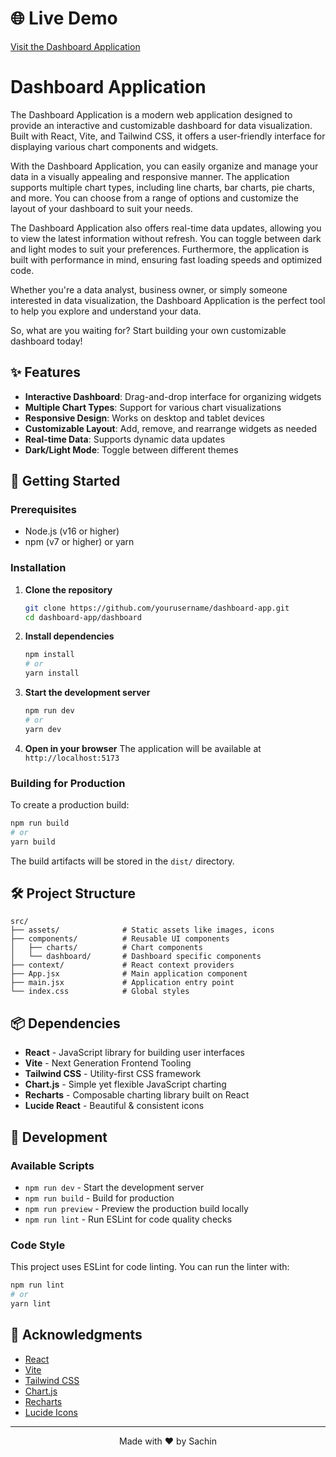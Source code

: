 # 🌐 Live Demo

[Visit the Dashboard Application](https://frontend-assignmet-dashboard.netlify.app/)

# Dashboard Application

The Dashboard Application is a modern web application designed to provide an interactive and customizable dashboard for data visualization. Built with React, Vite, and Tailwind CSS, it offers a user-friendly interface for displaying various chart components and widgets.

With the Dashboard Application, you can easily organize and manage your data in a visually appealing and responsive manner. The application supports multiple chart types, including line charts, bar charts, pie charts, and more. You can choose from a range of options and customize the layout of your dashboard to suit your needs.

The Dashboard Application also offers real-time data updates, allowing you to view the latest information without refresh. You can toggle between dark and light modes to suit your preferences. Furthermore, the application is built with performance in mind, ensuring fast loading speeds and optimized code.

Whether you're a data analyst, business owner, or simply someone interested in data visualization, the Dashboard Application is the perfect tool to help you explore and understand your data.

So, what are you waiting for? Start building your own customizable dashboard today!

## ✨ Features

* **Interactive Dashboard**: Drag-and-drop interface for organizing widgets
* **Multiple Chart Types**: Support for various chart visualizations
* **Responsive Design**: Works on desktop and tablet devices
* **Customizable Layout**: Add, remove, and rearrange widgets as needed
* **Real-time Data**: Supports dynamic data updates
* **Dark/Light Mode**: Toggle between different themes

## 🚀 Getting Started

### Prerequisites

* Node.js (v16 or higher)
* npm (v7 or higher) or yarn

### Installation

1. **Clone the repository**

   ```bash
   git clone https://github.com/yourusername/dashboard-app.git
   cd dashboard-app/dashboard
   ```

2. **Install dependencies**

   ```bash
   npm install
   # or
   yarn install
   ```

3. **Start the development server**

   ```bash
   npm run dev
   # or
   yarn dev
   ```

4. **Open in your browser**
   The application will be available at `http://localhost:5173`

### Building for Production

To create a production build:

```bash
npm run build
# or
yarn build
```

The build artifacts will be stored in the `dist/` directory.

## 🛠️ Project Structure

```
src/
├── assets/              # Static assets like images, icons
├── components/          # Reusable UI components
│   ├── charts/          # Chart components
│   └── dashboard/       # Dashboard specific components
├── context/             # React context providers
├── App.jsx              # Main application component
├── main.jsx             # Application entry point
└── index.css            # Global styles
```

## 📦 Dependencies

* **React** - JavaScript library for building user interfaces
* **Vite** - Next Generation Frontend Tooling
* **Tailwind CSS** - Utility-first CSS framework
* **Chart.js** - Simple yet flexible JavaScript charting
* **Recharts** - Composable charting library built on React
* **Lucide React** - Beautiful & consistent icons

## 🔧 Development

### Available Scripts

* `npm run dev` - Start the development server
* `npm run build` - Build for production
* `npm run preview` - Preview the production build locally
* `npm run lint` - Run ESLint for code quality checks

### Code Style

This project uses ESLint for code linting. You can run the linter with:

```bash
npm run lint
# or
yarn lint
```

## 🙏 Acknowledgments

* [React](https://reactjs.org/)
* [Vite](https://vitejs.dev/)
* [Tailwind CSS](https://tailwindcss.com/)
* [Chart.js](https://www.chartjs.org/)
* [Recharts](https://recharts.org/)
* [Lucide Icons](https://lucide.dev/)

---

<div align="center">
  Made with ❤️ by Sachin
</div>
